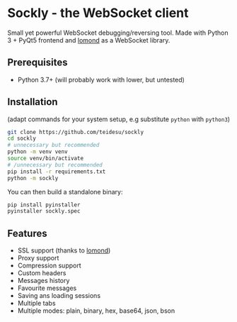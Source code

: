 # Sockly - the WebSocket client
Small yet powerful WebSocket debugging/reversing tool. Made with Python 3 + PyQt5 frontend and
[lomond][1] as a WebSocket library.

## Prerequisites
 - Python 3.7+ (will probably work with lower, but untested)
 
## Installation
(adapt commands for your system setup, e.g substitute `python` with `python3`)
```bash
git clone https://github.com/teidesu/sockly
cd sockly
# unnecessary but recommended
python -m venv venv
source venv/bin/activate
# /unnecessary but recommended
pip install -r requirements.txt
python -m sockly
```
You can then build a standalone binary:
```bash
pip install pyinstaller
pyinstaller sockly.spec 
```

## Features
 - SSL support (thanks to [lomond][1])
 - Proxy support
 - Compression support
 - Custom headers
 - Messages history
 - Favourite messages
 - Saving ans loading sessions
 - Multiple tabs
 - Multiple modes: plain, binary, hex, base64, json, bson

[1]: (https://github.com/wildfoundry/dataplicity-lomond)